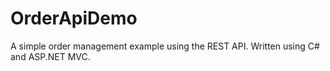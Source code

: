 # OrderApiDemo
A simple order management example using the REST API. Written using C# and ASP.NET MVC.
